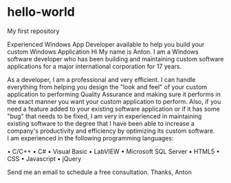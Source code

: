 # hello-world
My first repository

Experienced Windows App Developer available to help you build your custom Windows Application
Hi 
My name is Anton.  I am a Windows software developer who has been building and maintaining custom software applications for a major international corporation for 17 years.
 
As a developer, I am a professional and very efficient.  I can handle everything from  helping you design the "look and feel" of your custom application to performing Quality Assurance and making sure it performs in the exact manner you want your custom application to perform.
Also, if you need a feature added to your existing software application or if it has some "bug" that needs to be fixed, I am very in experienced in maintaining existing software to the degree that I have been able to increase a company's productivity and efficiency by optimizing its custom software.   
I am experienced in the following programming languages:
 
•	C/C++
•	C#
•	Visual Basic
•	LabVIEW
•	Microsoft SQL Server
•	HTML5
•	CSS
•	Javascript
•	jQuery 

Send me an email to schedule a free consultation.
Thanks,
Anton
